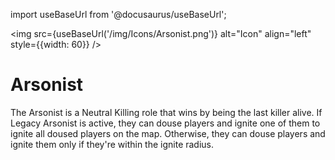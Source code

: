 import useBaseUrl from '@docusaurus/useBaseUrl';

<img src={useBaseUrl('/img/Icons/Arsonist.png')} alt="Icon" align="left" style={{width: 60}} />
# Arsonist

The Arsonist is a Neutral Killing role that wins by being the last killer alive. If Legacy Arsonist is active, they can douse players and ignite one of them to ignite all doused players on the map. Otherwise, they can douse players and ignite them only if they're within the ignite radius.
